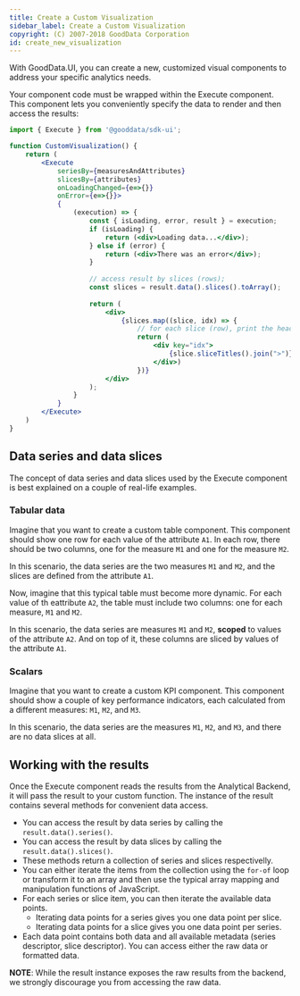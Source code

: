 ```yaml
---
title: Create a Custom Visualization 
sidebar_label: Create a Custom Visualization
copyright: (C) 2007-2018 GoodData Corporation
id: create_new_visualization
---
```


With GoodData.UI, you can create a new, customized visual components to address your specific analytics needs.

Your component code must be wrapped within the Execute component. This component lets you conveniently specify
the data to render and then access the results:

```jsx
import { Execute } from '@gooddata/sdk-ui';

function CustomVisualization() {
    return (
        <Execute 
            seriesBy={measuresAndAttributes} 
            slicesBy={attributes} 
            onLoadingChanged={e=>{}} 
            onError={e=>{}}>
            {
                (execution) => {
                    const { isLoading, error, result } = execution;
                    if (isLoading) {
                        return (<div>Loading data...</div>);
                    } else if (error) {
                        return (<div>There was an error</div>);
                    }
                    
                    // access result by slices (rows); 
                    const slices = result.data().slices().toArray();
        
                    return (
                        <div>
                            {slices.map((slice, idx) => {
                                // for each slice (row), print the header and then the actual formatted data points
                                return (
                                    <div key="idx">
                                        {slice.sliceTitles().join(">")} - {slice.dataPoints().map(dp => dp.formattedValue())}
                                    </div>)
                                })}
                        </div>
                    );
                }
            }
        </Execute>
    )
}
```

## Data series and data slices

The concept of data series and data slices used by the Execute component is best explained on a couple of real-life examples. 

### Tabular data

Imagine that you want to create a custom table component. This component should show one row for each value of the 
attribute `A1`. In each row, there should be two columns, one for the measure `M1` and one for the measure `M2`.

In this scenario, the data series are the two measures `M1` and `M2`, and the slices are defined from the attribute `A1`.

Now, imagine that this typical table must become more dynamic. For each value of th eattribute `A2`, the table must include two columns: one for each measure, `M1` and `M2`.

In this scenario, the data series are measures `M1` and `M2`, **scoped** to values of the attribute `A2`. And on top of it, 
these columns are sliced by values of the attribute `A1`.

### Scalars

Imagine that you want to create a custom KPI component. This component should show a couple of key performance indicators,
each calculated from a different measures: `M1`, `M2`, and `M3`.

In this scenario, the data series are the measures `M1`, `M2`, and `M3`, and there are no data slices at all.

## Working with the results

Once the Execute component reads the results from the Analytical Backend, it will pass the result to your custom function. 
The instance of the result contains several methods for convenient data access.

  -  You can access the result by data series by calling the `result.data().series()`.
  -  You can access the result by data slices by calling the `result.data().slices()`.
  -  These methods return a collection of series and slices respectivelly. 
  -  You can either iterate the items from the collection using the `for-of` loop or transform it to an array and then use the typical array mapping and manipulation functions of JavaScript.
  -  For each series or slice item, you can then iterate the available data points.
     -  Iterating data points for a series gives you one data point per slice.
     -  Iterating data points for a slice gives you one data point per series.
  -  Each data point contains both data and all available metadata (series descriptor, slice descriptor). You can
     access either the raw data or formatted data.
     
**NOTE**: While the result instance exposes the raw results from the backend, we strongly discourage you from accessing
the raw data.